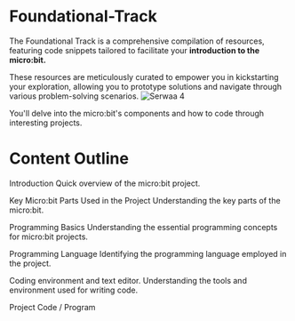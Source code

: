 # Foundational-Track
The Foundational Track is a comprehensive compilation of resources, featuring code snippets tailored to facilitate your **introduction to the micro:bit.**

These resources are meticulously curated to empower you in kickstarting your exploration, allowing you to prototype solutions and navigate through various problem-solving scenarios.
![Serwaa 4](https://github.com/AlgoPeersKHub/Foundational-Track/assets/150908294/b117336a-dcd7-4e87-a577-861d8c1202c3)

You'll delve into the micro:bit's components and how to code through interesting projects.

#  Content Outline

Introduction
  Quick overview of the micro:bit project.


Key Micro:bit Parts Used in the Project
   Understanding the key parts of the micro:bit.


Programming Basics
  Understanding the essential programming concepts for micro:bit projects.


Programming Language
  Identifying the programming language employed in the project.


Coding environment and text editor.
   Understanding the tools and environment used for writing code.

Project Code / Program
